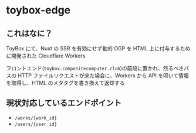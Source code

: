 # toybox-edge

## これはなに？

ToyBox にて、Nuxt の SSR を有効にせず動的 OGP を HTML 上に付与するために開発された Cloudflare Workers

フロントエンド(`toybox.compositecomputer.club`)の前段に置かれ、然るべきパスの HTTP ファイルリクエストが来た場合に、Workers から API を叩いて情報を取得し、HTML のメタタグを書き換えて返却する

## 現状対応しているエンドポイント

- `/works/{work_id}`
- `/users/{user_id}`
